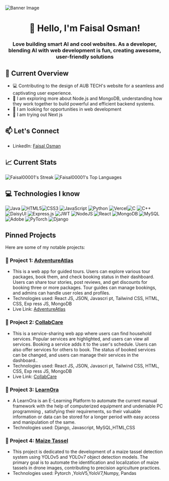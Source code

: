 ![Banner Image](https://github.com/Faisal00001/Faisal00001/blob/main/Modern%20Minimal%20Technology%20Background%20Banner.png)
<div align="center">

# 👋 Hello, I'm Faisal Osman!

</div>

<div>
<h3 align="center">Love building smart AI and cool websites. As a developer, blending AI with web development is fun, creating awesome, user-friendly solutions</h3>
</div>



## 🚀 Current Overview
- 💻 Contributing to the design of AUB TECH's website for a seamless and captivating user experience.
- 📘 I am exploring  more about Node.js and MongoDB, understanding how they work together to build powerful and efficient backend systems.
- 🔭 I am looking for opportunities in web development
- 🧪 I am trying out Next js

## 📫 Let's Connect

- LinkedIn: [Faisal Osman](https://www.linkedin.com/in/faisal-osman-41b203182/)
## 📈 Current Stats 
![Faisal00001's Streak](https://github-readme-streak-stats.herokuapp.com/?user=Faisal00001&theme=dracula&hide_border=true)
![Faisal00001's Top Languages](https://github-readme-stats.vercel.app/api/top-langs/?username=Faisal00001&theme=dracula&show_icons=true&hide_border=true&layout=compact)

## 💻 Technologies I know
 ![Java](https://img.shields.io/badge/java-%23ED8B00.svg?style=for-the-badge&logo=openjdk&logoColor=white) ![HTML5](https://img.shields.io/badge/html5-%23E34F26.svg?style=for-the-badge&logo=html5&logoColor=white)![CSS3](https://img.shields.io/badge/css3-%231572B6.svg?style=for-the-badge&logo=css3&logoColor=white) ![JavaScript](https://img.shields.io/badge/javascript-%23323330.svg?style=for-the-badge&logo=javascript&logoColor=%23F7DF1E) ![Python](https://img.shields.io/badge/python-3670A0?style=for-the-badge&logo=python&logoColor=ffdd54) ![Vercel](https://img.shields.io/badge/vercel-%23000000.svg?style=for-the-badge&logo=vercel&logoColor=white)![C](https://img.shields.io/badge/c-%2300599C.svg?style=for-the-badge&logo=c&logoColor=white) ![C++](https://img.shields.io/badge/c++-%2300599C.svg?style=for-the-badge&logo=c%2B%2B&logoColor=white)  ![DaisyUI](https://img.shields.io/badge/daisyui-5A0EF8?style=for-the-badge&logo=daisyui&logoColor=white) ![Express.js](https://img.shields.io/badge/express.js-%23404d59.svg?style=for-the-badge&logo=express&logoColor=%2361DAFB) ![JWT](https://img.shields.io/badge/JWT-black?style=for-the-badge&logo=JSON%20web%20tokens) ![NodeJS](https://img.shields.io/badge/node.js-6DA55F?style=for-the-badge&logo=node.js&logoColor=white) ![React](https://img.shields.io/badge/react-%2320232a.svg?style=for-the-badge&logo=react&logoColor=%2361DAFB) ![MongoDB](https://img.shields.io/badge/MongoDB-%234ea94b.svg?style=for-the-badge&logo=mongodb&logoColor=white) ![MySQL](https://img.shields.io/badge/mysql-%2300000f.svg?style=for-the-badge&logo=mysql&logoColor=white) ![Adobe](https://img.shields.io/badge/adobe-%23FF0000.svg?style=for-the-badge&logo=adobe&logoColor=white) ![PyTorch](https://img.shields.io/badge/PyTorch-%23EE4C2C.svg?style=for-the-badge&logo=PyTorch&logoColor=white) ![Django](https://img.shields.io/badge/django-%23092E20.svg?style=for-the-badge&logo=django&logoColor=white)

 ## Pinned Projects
Here are some of my notable projects:
### 📌 Project 1:  [AdventureAtlas](https://github.com/programming-hero-web-course1/b8a12-client-side-Faisal00001)
- This is a web app for guided tours. Users can explore various tour packages, book them, and check booking status in their dashboard. Users can share tour stories, post reviews, and get discounts for booking three or more packages. Tour guides can manage bookings, and admins can handle user roles and profiles.
- Technologies used: React
JS, JSON, Javascri
pt, Tailwind
CSS, HTML, CSS, Exp
ress JS, MongoDB
- Live Link: [AdventureAtlas](https://adventureatlas-aa476.web.app/)


### 📌 Project 2: [CollabCare](https://github.com/Porgramming-Hero-web-course/b8a11-client-side-Faisal00001)
- This is a service-sharing web app where users can find household services. Popular services are highlighted, and users can view all services. Booking a service adds it to the user's schedule. Users can also offer services for others to book. The status of booked services can be changed, and users can manage their services in the dashboard..
- Technologies used: React
JS, JSON, Javascri
pt, Tailwind
CSS, HTML, CSS, Exp
ress JS, MongoDB
- Live Link: [CollabCare](https://leafy-truffle-b24028.netlify.app/)
### 📌 Project 3: [LearnOra](https://github.com/Porgramming-Hero-web-course/b8a11-client-side-Faisal00001)
- A LearnOra is an E-Learning
Platform to automate the current manual
framework with the help of computerized
equipment and undeniable PC programming , satisfying their requirements, so their valuable
information or data can be stored for a longer
period with easy access and manipulation of the
same.
- Technologies used: Django, Javascript, MySQL,HTML,CSS

### 📌 Project 4: [Maize Tassel](https://github.com/Faisal00001/Deep-Learning-with-Unmanned-Aerial-Vehicle-Imagery-in-the-Detection-of-Tassels-in-Maize/tree/main)
- This project is dedicated to the development of a maize tassel detection system using YOLOv5 and YOLOv7 object detection models. The primary goal is to automate the identification and localization of maize tassels in drone images, contributing to precision agriculture practices.
- Technologies used: Pytorch ,YoloV5,YoloV7,Numpy, Pandas 


